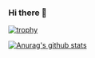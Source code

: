 ### Hi there 👋

[![trophy](https://github-profile-trophy.vercel.app/?username=boyisboyis)](https://github.com/ryo-ma/github-profile-trophy)

[![Anurag's github stats](https://github-readme-stats.vercel.app/api?username=boyisboyis)](https://github.com/anuraghazra/github-readme-stats)

<!--
**boyisboyis/boyisboyis** is a ✨ _special_ ✨ repository because its `README.md` (this file) appears on your GitHub profile.

Here are some ideas to get you started:

- 🔭 I’m currently working on ...
- 🌱 I’m currently learning ...
- 👯 I’m looking to collaborate on ...
- 🤔 I’m looking for help with ...
- 💬 Ask me about ...
- 📫 How to reach me: ...
- 😄 Pronouns: ...
- ⚡ Fun fact: ...
-->
